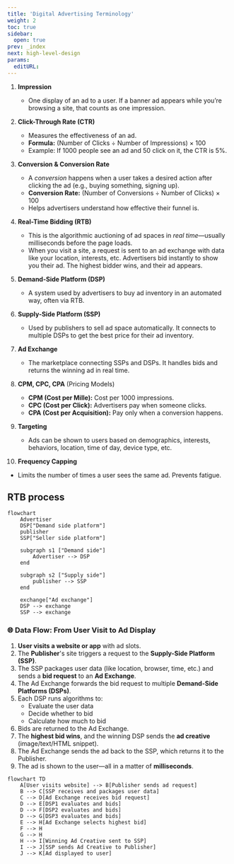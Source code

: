 ```yaml
---
title: 'Digital Advertising Terminology'
weight: 2
toc: true
sidebar:
  open: true
prev: _index
next: high-level-design
params:
  editURL: 
---
```


1. **Impression**  
   - One display of an ad to a user. If a banner ad appears while you’re browsing a site, that counts as one impression.

2. **Click-Through Rate (CTR)**  
   - Measures the effectiveness of an ad.  
   - **Formula:** (Number of Clicks ÷ Number of Impressions) × 100  
   - Example: If 1000 people see an ad and 50 click on it, the CTR is 5%.

3. **Conversion & Conversion Rate**  
   - A *conversion* happens when a user takes a desired action after clicking the ad (e.g., buying something, signing up).  
   - **Conversion Rate:** (Number of Conversions ÷ Number of Clicks) × 100  
   - Helps advertisers understand how effective their funnel is.

4. **Real-Time Bidding (RTB)**  
   - This is the algorithmic auctioning of ad spaces in *real time*—usually milliseconds before the page loads.  
   - When you visit a site, a request is sent to an ad exchange with data like your location, interests, etc. Advertisers bid instantly to show you their ad. The highest bidder wins, and their ad appears.

5. **Demand-Side Platform (DSP)**  
   - A system used by advertisers to buy ad inventory in an automated way, often via RTB.

6. **Supply-Side Platform (SSP)**  
   - Used by publishers to sell ad space automatically. It connects to multiple DSPs to get the best price for their ad inventory.

7. **Ad Exchange**  
   - The marketplace connecting SSPs and DSPs. It handles bids and returns the winning ad in real time.

8. **CPM, CPC, CPA** (Pricing Models)  
   - **CPM (Cost per Mille):** Cost per 1000 impressions.  
   - **CPC (Cost per Click):** Advertisers pay when someone clicks.  
   - **CPA (Cost per Acquisition):** Pay only when a conversion happens.

9. **Targeting**  
   - Ads can be shown to users based on demographics, interests, behaviors, location, time of day, device type, etc.

10. **Frequency Capping**  
   - Limits the number of times a user sees the same ad. Prevents fatigue.


## RTB process

```mermaid
flowchart 
    Advertiser
    DSP["Demand side platform"]
    publisher
    SSP["Seller side platform"]

    subgraph s1 ["Demand side"]
        Advertiser --> DSP
    end

    subgraph s2 ["Supply side"]
        publisher --> SSP
    end

    exchange["Ad exchange"]
    DSP --> exchange 
    SSP --> exchange
```

### 🌐 **Data Flow: From User Visit to Ad Display**

1. **User visits a website or app** with ad slots.
2. The **Publisher**'s site triggers a request to the **Supply-Side Platform (SSP)**.
3. The SSP packages user data (like location, browser, time, etc.) and sends a **bid request** to an **Ad Exchange**.
4. The Ad Exchange forwards the bid request to multiple **Demand-Side Platforms (DSPs)**.
5. Each DSP runs algorithms to:
   - Evaluate the user data
   - Decide whether to bid
   - Calculate how much to bid
6. Bids are returned to the Ad Exchange.
7. The **highest bid wins**, and the winning DSP sends the **ad creative** (image/text/HTML snippet).
8. The Ad Exchange sends the ad back to the SSP, which returns it to the Publisher.
9. The ad is shown to the user—all in a matter of **milliseconds**.


```mermaid
flowchart TD
    A[User visits website] --> B[Publisher sends ad request]
    B --> C[SSP receives and packages user data]
    C --> D[Ad Exchange receives bid request]
    D --> E[DSP1 evaluates and bids]
    D --> F[DSP2 evaluates and bids]
    D --> G[DSP3 evaluates and bids]
    E --> H[Ad Exchange selects highest bid]
    F --> H
    G --> H
    H --> I[Winning Ad Creative sent to SSP]
    I --> J[SSP sends Ad Creative to Publisher]
    J --> K[Ad displayed to user]
```


